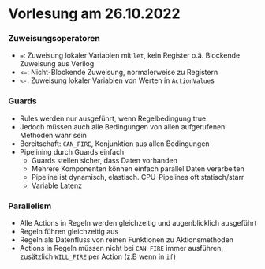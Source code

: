 # Vorlesung am 26.10.2022
### Zuweisungsoperatoren
- `=`: Zuweisung lokaler Variablen mit `let`, kein Register o.ä. Blockende
  Zuweisung aus Verilog
- `<=`: Nicht-Blockende Zuweisung, normalerweise zu Registern
- `<-`: Zuweisung lokaler Variablen von Werten in `ActionValue`s

### Guards
- Rules werden nur ausgeführt, wenn Regelbedingung true
- Jedoch müssen auch alle Bedingungen von allen aufgerufenen Methoden wahr sein
- Bereitschaft: `CAN_FIRE`, Konjunktion aus allen Bedingungen
- Pipelining durch Guards einfach
    - Guards stellen sicher, dass Daten vorhanden
    - Mehrere Komponenten können einfach parallel Daten verarbeiten
    - Pipeline ist dynamisch, elastisch. CPU-Pipelines oft statisch/starr
    - Variable Latenz

### Parallelism
- Alle Actions in Regeln werden gleichzeitig und augenblicklich ausgeführt
- Regeln führen gleichzeitig aus
- Regeln als Datenfluss von reinen Funktionen zu Aktionsmethoden
- Actions in Regeln müssen nicht bei `CAN_FIRE` immer ausführen,
  zusätzlich `WILL_FIRE` per Action (z.B wenn in `if`)
